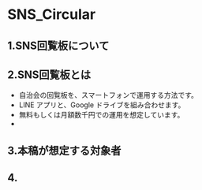 # SNS_Circular
## 1.SNS回覧板について
## 2.SNS回覧板とは
- 自治会の回覧板を、スマートフォンで運用する方法です。
- LINE アプリと、Google ドライブを組み合わせます。
- 無料もしくは月額数千円での運用を想定しています。
- 

## 3.本稿が想定する対象者
## 4.